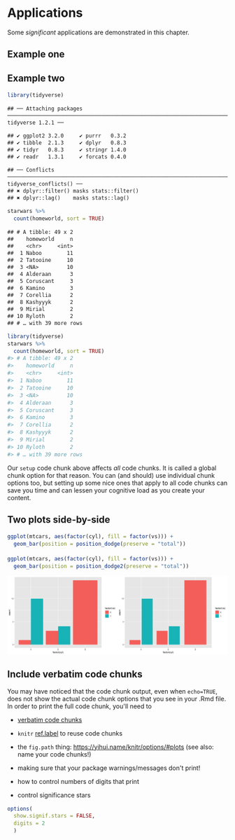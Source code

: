 # Applications

Some _significant_ applications are demonstrated in this chapter.

## Example one

## Example two



```r
library(tidyverse)
```

```
## ── Attaching packages ─────────────────────────────────────────────────────────────────────────── tidyverse 1.2.1 ──
```

```
## ✔ ggplot2 3.2.0     ✔ purrr   0.3.2
## ✔ tibble  2.1.3     ✔ dplyr   0.8.3
## ✔ tidyr   0.8.3     ✔ stringr 1.4.0
## ✔ readr   1.3.1     ✔ forcats 0.4.0
```

```
## ── Conflicts ────────────────────────────────────────────────────────────────────────────── tidyverse_conflicts() ──
## ✖ dplyr::filter() masks stats::filter()
## ✖ dplyr::lag()    masks stats::lag()
```

```r
starwars %>% 
  count(homeworld, sort = TRUE)
```

```
## # A tibble: 49 x 2
##    homeworld     n
##    <chr>     <int>
##  1 Naboo        11
##  2 Tatooine     10
##  3 <NA>         10
##  4 Alderaan      3
##  5 Coruscant     3
##  6 Kamino        3
##  7 Corellia      2
##  8 Kashyyyk      2
##  9 Mirial        2
## 10 Ryloth        2
## # … with 39 more rows
```


```r
library(tidyverse)
starwars %>% 
  count(homeworld, sort = TRUE)
#> # A tibble: 49 x 2
#>    homeworld     n
#>    <chr>     <int>
#>  1 Naboo        11
#>  2 Tatooine     10
#>  3 <NA>         10
#>  4 Alderaan      3
#>  5 Coruscant     3
#>  6 Kamino        3
#>  7 Corellia      2
#>  8 Kashyyyk      2
#>  9 Mirial        2
#> 10 Ryloth        2
#> # … with 39 more rows
```


Our `setup` code chunk above affects *all* code chunks. It is called a global chunk option for that reason. You can (and should) use individual chunk options too, but setting up some nice ones that apply to all code chunks can save you time and can lessen your cognitive load as you create your content.





## Two plots side-by-side


```r
ggplot(mtcars, aes(factor(cyl), fill = factor(vs))) +
  geom_bar(position = position_dodge(preserve = "total"))

ggplot(mtcars, aes(factor(cyl), fill = factor(vs))) +
  geom_bar(position = position_dodge2(preserve = "total"))
```

<img src="04-application_files/figure-html/dodge-st-1.png" width="50%" /><img src="04-application_files/figure-html/dodge-st-2.png" width="50%" />


## Include verbatim code chunks

You may have noticed that the code chunk output, even when `echo=TRUE`, does not show the actual code chunk options that you see in your .Rmd file. In order to print the full code chunk, you'll need to 

+ [verbatim code chunks](https://yihui.name/en/2017/11/knitr-verbatim-code-chunk/)

+ `knitr` [ref.label](https://yihui.name/knitr/demo/reference/) to reuse code chunks
+ the `fig.path` thing: https://yihui.name/knitr/options/#plots (see also: name your code chunks!)
+ making sure that your package warnings/messages don't print!
+ how to control numbers of digits that print 
+ control significance stars


```r
options(
  show.signif.stars = FALSE,     
  digits = 2
  )
```
